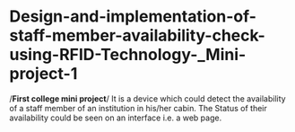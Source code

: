 # Design-and-implementation-of-staff-member-availability-check-using-RFID-Technology-_Mini-project-1
/**First college mini project**/
It is a device which could detect the availability of a staff member of an institution in his/her cabin.
The Status of their availability could be seen on an interface i.e. a web page.
